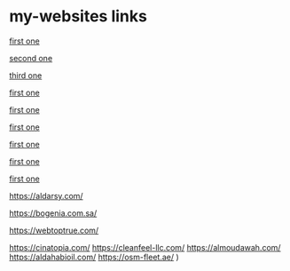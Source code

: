 # my-websites links
[first one](
https://palestiniansvoice.com/)

[second one](
https://vipcityrides.com/)

[third one](
https://webeegroup.com/)

[first one](
https://palestiniansvoice.com/)

[first one](
https://palestiniansvoice.com/)

[first one](
https://palestiniansvoice.com/)

[first one](
https://palestiniansvoice.com/)

[first one](
https://palestiniansvoice.com/)

[first one](
https://palestiniansvoice.com/)

















https://aldarsy.com/

https://bogenia.com.sa/

https://webtoptrue.com/

https://cinatopia.com/
https://cleanfeel-llc.com/
https://almoudawah.com/
https://aldahabioil.com/
https://osm-fleet.ae/
)
